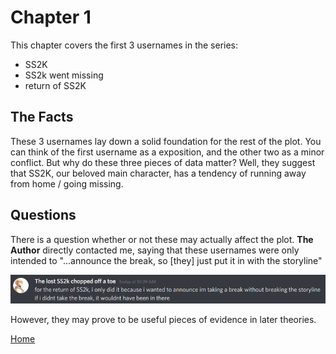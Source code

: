 # Chapter 1
This chapter covers the first 3 usernames in the series:
- SS2K
- SS2k went missing
- return of SS2K

## The Facts
These 3 usernames lay down a solid foundation for the rest of the plot. You can think of the first username as a exposition, and the other two as a minor conflict. But why do these three pieces of data matter? Well, they suggest that SS2K, our beloved main character, has a tendency of running away from home / going missing. 

## Questions
There is a question whether or not these may actually affect the plot. **The Author** directly contacted me, saying that these usernames were only intended to "...announce the break, so \[they\] just put it in with the storyline"

![ss2k discord message](assets\return_of_SS2K_message.png)

However, they may prove to be useful pieces of evidence in later theories.

[Home](https://viper2211.github.io/SS2k/)